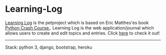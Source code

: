 # Learning-Log
[Learning Log](https://yerdos-ll.herokuapp.com/) is the petproject which is based on Eric Matthes'es book [Python Crash Course.](https://nostarch.com/python-crash-course-3rd-edition). Learning Log is the web application/journal which allows users to create and edit topics and entries. Click [here](https://yerdos-ll.herokuapp.com/) to check it out!
_________

Stack: python 3, django, bootstrap, heroku
